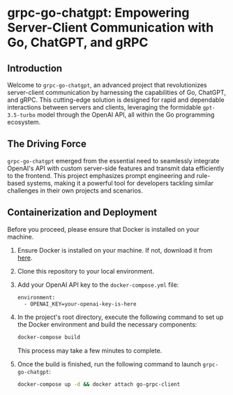 # grpc-go-chatgpt: Empowering Server-Client Communication with Go, ChatGPT, and gRPC

## Introduction

Welcome to `grpc-go-chatgpt`, an advanced project that revolutionizes server-client communication by harnessing the capabilities of Go, ChatGPT, and gRPC. This cutting-edge solution is designed for rapid and dependable interactions between servers and clients, leveraging the formidable `gpt-3.5-turbo` model through the OpenAI API, all within the Go programming ecosystem.

## The Driving Force

`grpc-go-chatgpt` emerged from the essential need to seamlessly integrate OpenAI's API with custom server-side features and transmit data efficiently to the frontend. This project emphasizes prompt engineering and rule-based systems, making it a powerful tool for developers tackling similar challenges in their own projects and scenarios.

## Containerization and Deployment



Before you proceed, please ensure that Docker is installed on your machine. 

1. Ensure Docker is installed on your machine. If not, download it from [here](https://docs.docker.com/get-docker/).

2. Clone this repository to your local environment.

3. Add your OpenAI API key to the `docker-compose.yml` file:

   ```bash
   environment:
     - OPENAI_KEY=your-openai-key-is-here
   ```

4. In the project's root directory, execute the following command to set up the Docker environment and build the necessary components:

   ```bash
   docker-compose build
   ```

   This process may take a few minutes to complete.

5. Once the build is finished, run the following command to launch `grpc-go-chatgpt`:

   ```bash
   docker-compose up -d && docker attach go-grpc-client
   ```

